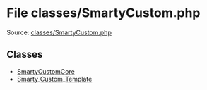 File classes/SmartyCustom.php
=========

Source: [classes/SmartyCustom.php](https://github.com/PrestaShop/PrestaShop/blob/1.6.1.2/classes/SmartyCustom.php)


Classes
-------

* [SmartyCustomCore](class.SmartyCustomCore.md)
* [Smarty_Custom_Template](class.Smarty_Custom_Template.md)

